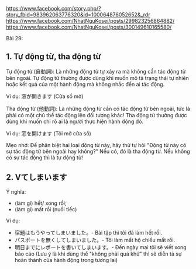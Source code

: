 https://www.facebook.com/story.php/?story_fbid=983962063776320&id=100064876052652&_rdr
https://www.facebook.com/NhatNguKosei/posts/299823256864882/
https://www.facebook.com/NhatNguKosei/posts/300149610165580/

Bài 29:

## 1. Tự động từ, tha động từ

Tự động từ (自動詞): Là những động từ tự xảy ra mà không cần tác động từ bên ngoài. Tự động từ thường được dùng khi muốn mô tả trạng thái tự nhiên hoặc kết quả của một hành động mà không nhắc đến ai tác động.

Ví dụ: 窓が開きます (Cửa sổ mở)

Tha động từ (他動詞): Là những động từ cần có tác động từ bên ngoài, tức là phải có một chủ thể tác động lên đối tượng khác! Tha động từ thường được dùng khi muốn chỉ rõ ai là người thực hiện hành động đó.

Ví dụ: 窓を開けます (Tôi mở cửa sổ)

Mẹo nhớ: Để phân biệt hai loại động từ này, hãy thử tự hỏi "Động từ này có sự tác động từ bên ngoài hay không?" Nếu có, đó là tha động từ. Nếu không có sự tác động thì là tự động từ!


## 2. Vてしまいます

Ý nghĩa: 

- (làm gì) hết/ xong rồi; 
- (làm gì) mất rồi (nuối tiếc)

Ví dụ: 

- 宿題はもうやってしまいました。- Bài tập thì tôi đã làm hết rồi.
- パスポートを無くしてしまいました。- Tôi làm mất hộ chiếu mất rồi.
- 明日までにレポートを書いてしまいます。- Đến ngày mai tôi sẽ viết xong báo cáo (Lưu ý là khi dùng thể "không phải quá khứ" thì sẽ diễn tả sự hoàn thành của hành động trong tương lai)